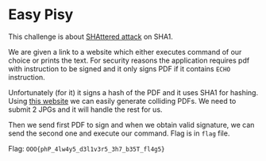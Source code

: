 # Easy Pisy

This challenge is about [SHAttered attack](https://shattered.io/) on SHA1.

We are given a link to a website which either executes command of our choice or prints the text.
For security reasons the application requires pdf with instruction to be signed and it only signs PDF if it contains `ECHO` instruction.

Unfortunately (for it) it signs a hash of the PDF and it uses SHA1 for hashing.
Using [this website](http://alf.nu/SHA1) we can easily generate colliding PDFs. We need to submit 2 JPGs and it will handle the rest for us.

Then we send first PDF to sign and when we obtain valid signature, we can send the second one and execute our command.
Flag is in `flag` file.

Flag: `OOO{phP_4lw4y5_d3l1v3r5_3h7_b35T_fl4g5}`